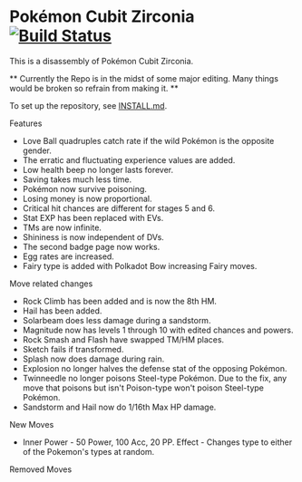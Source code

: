 # Pokémon Cubit Zirconia [![Build Status][travis-badge]][travis]

This is a disassembly of Pokémon Cubit Zirconia.

** Currently the Repo is in the midst of some major editing.
Many things would be broken so refrain from making it. **

To set up the repository, see [INSTALL.md](INSTALL.md).

[travis]: https://travis-ci.org/i0brendan0/pokezirconia
[travis-badge]: https://travis-ci.org/i0brendan0/pokezirconia.svg?branch=master

Features
* Love Ball quadruples catch rate if the wild Pokémon is the opposite gender.
* The erratic and fluctuating experience values are added.
* Low health beep no longer lasts forever.
* Saving takes much less time.
* Pokémon now survive poisoning.
* Losing money is now proportional.
* Critical hit chances are different for stages 5 and 6.
* Stat EXP has been replaced with EVs.
* TMs are now infinite.
* Shininess is now independent of DVs.
* The second badge page now works.
* Egg rates are increased.
* Fairy type is added with Polkadot Bow increasing Fairy moves.

Move related changes
* Rock Climb has been added and is now the 8th HM.
* Hail has been added.
* Solarbeam does less damage during a sandstorm.
* Magnitude now has levels 1 through 10 with edited chances and powers.
* Rock Smash and Flash have swapped TM/HM places.
* Sketch fails if transformed.
* Splash now does damage during rain.
* Explosion no longer halves the defense stat of the opposing Pokémon.
* Twinneedle no longer poisons Steel-type Pokémon. Due to the fix, any move that poisons but isn't Poison-type won't poison Steel-type Pokémon.
* Sandstorm and Hail now do 1/16th Max HP damage.

New Moves
* Inner Power - 50 Power, 100 Acc, 20 PP. Effect - Changes type to either of the Pokemon's types at random.

Removed Moves